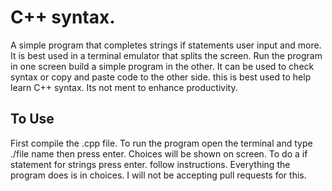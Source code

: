 # C++ syntax.
A simple program that completes strings if statements user input and more.
It is best used in a terminal emulator that splits the screen.
Run the program in one screen build a simple program in the other.
It can be used to check syntax or copy and paste code to the other side.
this is best used to help learn C++ syntax. Its not  ment to enhance
productivity.


## To Use
First compile the .cpp file. To run the program open the terminal
and type ./file name  then press enter. Choices will be shown on screen.
To do a if statement for strings press enter. follow instructions.
Everything the program does is in choices.
I will not be accepting pull requests for this.
